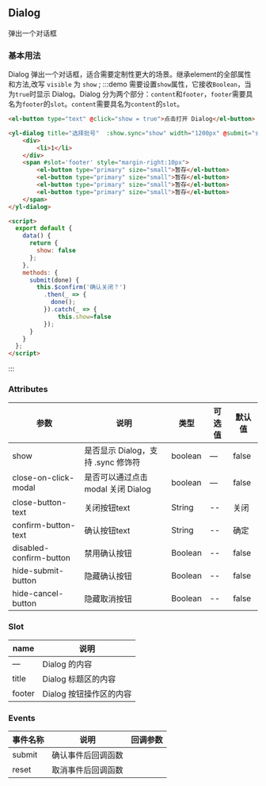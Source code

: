 ## Dialog

弹出一个对话框

### 基本用法

Dialog 弹出一个对话框，适合需要定制性更大的场景。继承element的全部属性和方法,改写 `visible` 为 `show` ;
:::demo 需要设置`show`属性，它接收`Boolean`，当为`true`时显示 Dialog。Dialog 分为两个部分：`content`和`footer`，`footer`需要具名为`footer`的`slot`。`content`需要具名为`content`的`slot`。

```html
<el-button type="text" @click="show = true">点击打开 Dialog</el-button>

<yl-dialog title="选择批号"  :show.sync="show" width="1200px" @submit="submit">
    <div>
        <li>1</li>
    </div>
    <span #slot='footer' style="margin-right:10px">
        <el-button type="primary" size="small">暂存</el-button>
        <el-button type="primary" size="small">暂存</el-button>
        <el-button type="primary" size="small">暂存</el-button>
        <el-button type="primary" size="small">暂存</el-button>
    </span>
</yl-dialog>

<script>
  export default {
    data() {
      return {
        show: false
      };
    },
    methods: {
      submit(done) {
        this.$confirm('确认关闭？')
          .then(_ => {
            done();
          }).catch(_ => {
              this.show=false
          });
      }
    }
  };
</script>
```
:::


### Attributes
| 参数      | 说明          | 类型      | 可选值                           | 默认值  |
|---------- |-------------- |---------- |--------------------------------  |-------- |
| show   | 是否显示 Dialog，支持 .sync 修饰符 | boolean | — | false |
| close-on-click-modal | 是否可以通过点击 modal 关闭 Dialog | boolean    | — | false |
| close-button-text  | 关闭按钮text |  String   |  -- | 关闭 |
| confirm-button-text  | 确认按钮text |  String   |  -- | 确定 |
| disabled-confirm-button  | 禁用确认按钮 |  Boolean   |  -- | false |
| hide-submit-button  | 隐藏确认按钮 |  Boolean   |  -- | false |
| hide-cancel-button  | 隐藏取消按钮 |  Boolean   |  -- | false |


### Slot

| name | 说明 |
|------|--------|
| — | Dialog 的内容 |
| title | Dialog 标题区的内容 |
| footer | Dialog 按钮操作区的内容 |

### Events
| 事件名称      | 说明    | 回调参数      |
|---------- |-------- |---------- |
| submit  | 确认事件后回调函数 |   |
| reset | 取消事件后回调函数 |  |